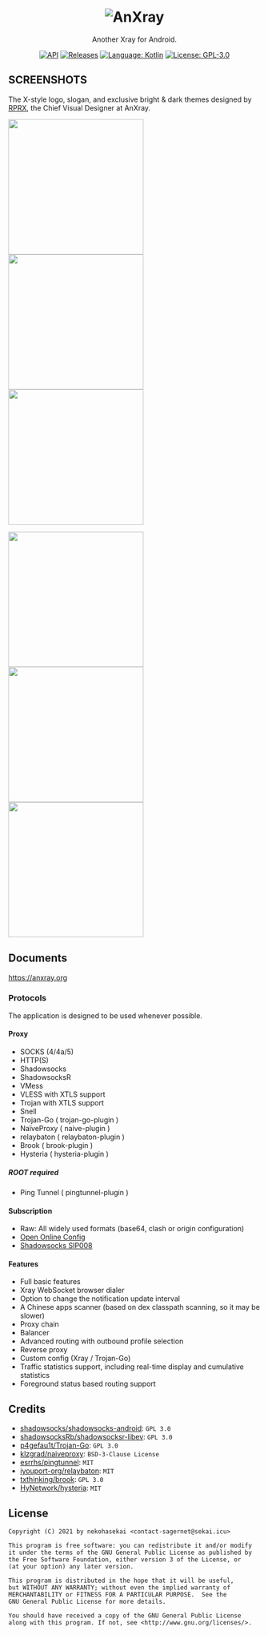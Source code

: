 <div align="center">

# ![AnXray](https://github.com/XTLS/AnXray/raw/img/screenshots/0.png)

Another Xray for Android.

[![API](https://img.shields.io/badge/API-21%2B-brightgreen.svg?style=flat)](https://android-arsenal.com/api?level=21)
[![Releases](https://img.shields.io/github/downloads/XTLS/AnXray/total.svg)](https://github.com/XTLS/AnXray/releases)
[![Language: Kotlin](https://img.shields.io/github/languages/top/XTLS/AnXray.svg)](https://github.com/XTLS/AnXray/search?l=kotlin)
[![License: GPL-3.0](https://img.shields.io/badge/license-GPL--3.0-orange.svg)](https://www.gnu.org/licenses/gpl-3.0)

</div>

## SCREENSHOTS

The X-style logo, slogan, and exclusive bright & dark themes designed by [RPRX](https://github.com/rprx), the Chief Visual Designer at AnXray.

<img src="https://github.com/XTLS/AnXray/raw/img/screenshots/1.jpg" width="270"> <img src="https://github.com/XTLS/AnXray/raw/img/screenshots/2.jpg" width="270"> <img src="https://github.com/XTLS/AnXray/raw/img/screenshots/3.jpg" width="270">

<img src="https://github.com/XTLS/AnXray/raw/img/screenshots/4.jpg" width="270"> <img src="https://github.com/XTLS/AnXray/raw/img/screenshots/5.jpg" width="270"> <img src="https://github.com/XTLS/AnXray/raw/img/screenshots/6.jpg" width="270">

## Documents

https://anxray.org

### Protocols

The application is designed to be used whenever possible.

#### Proxy

* SOCKS (4/4a/5)
* HTTP(S)
* Shadowsocks
* ShadowsocksR
* VMess
* VLESS with XTLS support
* Trojan with XTLS support
* Snell
* Trojan-Go ( trojan-go-plugin )
* NaïveProxy ( naive-plugin )
* relaybaton ( relaybaton-plugin )
* Brook ( brook-plugin )
* Hysteria ( hysteria-plugin )

##### ROOT required

* Ping Tunnel ( pingtunnel-plugin )

#### Subscription

* Raw: All widely used formats (base64, clash or origin configuration)
* [Open Online Config](https://github.com/Shadowsocks-NET/OpenOnlineConfig)
* [Shadowsocks SIP008](https://shadowsocks.org/en/wiki/SIP008-Online-Configuration-Delivery.html)

#### Features

* Full basic features
* Xray WebSocket browser dialer
* Option to change the notification update interval
* A Chinese apps scanner (based on dex classpath scanning, so it may be slower)
* Proxy chain
* Balancer
* Advanced routing with outbound profile selection
* Reverse proxy
* Custom config (Xray / Trojan-Go)
* Traffic statistics support, including real-time display and cumulative statistics
* Foreground status based routing support

## Credits

<ul>
    <li><a href="https://github.com/shadowsocks/shadowsocks-android">shadowsocks/shadowsocks-android</a>: <code>GPL 3.0</code></li>
    <li><a href="https://github.com/shadowsocksRb/shadowsocksr-libev/blob/master/LICENSE">shadowsocksRb/shadowsocksr-libev</a>: <code>GPL 3.0</code></li>
    <li><a href="https://github.com/p4gefau1t/trojan-go/blob/master/LICENSE">p4gefau1t/Trojan-Go</a>: <code>GPL 3.0</code></li>
    <li><a href="https://github.com/klzgrad/naiveproxy/blob/master/LICENSE">klzgrad/naiveproxy</a>:  <code>BSD-3-Clause License</code></li>
    <li><a href="https://github.com/esrrhs/pingtunnel/blob/master/LICENSE">esrrhs/pingtunnel</a>:  <code>MIT</code></li>
    <li><a href="https://github.com/iyouport-org/relaybaton/blob/ech/LICENSE">iyouport-org/relaybaton</a>:  <code>MIT</code></li>
    <li><a href="https://github.com/txthinking/brook/blob/master/LICENSE">txthinking/brook</a>:  <code>GPL 3.0</code></li>
    <li><a href="https://github.com/HyNetwork/hysteria/blob/master/LICENSE.md">HyNetwork/hysteria</a>:  <code>MIT</code></li>
</ul>

## License

```
Copyright (C) 2021 by nekohasekai <contact-sagernet@sekai.icu>

This program is free software: you can redistribute it and/or modify
it under the terms of the GNU General Public License as published by
the Free Software Foundation, either version 3 of the License, or
(at your option) any later version.

This program is distributed in the hope that it will be useful,
but WITHOUT ANY WARRANTY; without even the implied warranty of
MERCHANTABILITY or FITNESS FOR A PARTICULAR PURPOSE.  See the
GNU General Public License for more details.

You should have received a copy of the GNU General Public License
along with this program. If not, see <http://www.gnu.org/licenses/>.
```